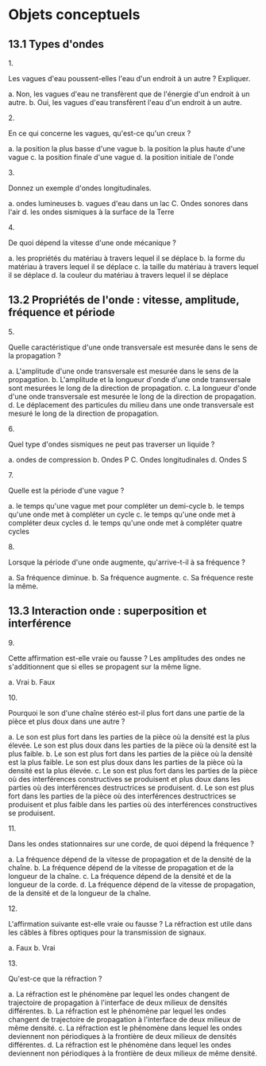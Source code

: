 # Objets conceptuels

## 13.1 Types d'ondes

1\.

Les vagues d'eau poussent-elles l'eau d'un endroit à un autre ? Expliquer.

a.  Non, les vagues d'eau ne transfèrent que de l'énergie d'un endroit à un autre.
b.  Oui, les vagues d'eau transfèrent l'eau d'un endroit à un autre.

2\.

En ce qui concerne les vagues, qu'est-ce qu'un creux ?

a.  la position la plus basse d'une vague
b.  la position la plus haute d'une vague
c. la position finale d'une vague
d. la position initiale de l'onde

3\.

Donnez un exemple d'ondes longitudinales.

a.  ondes lumineuses
b.  vagues d'eau dans un lac
C. Ondes sonores dans l'air
d. les ondes sismiques à la surface de la Terre

4\.

De quoi dépend la vitesse d'une onde mécanique ?

a.  les propriétés du matériau à travers lequel il se déplace
b.  la forme du matériau à travers lequel il se déplace
c. la taille du matériau à travers lequel il se déplace
d. la couleur du matériau à travers lequel il se déplace

## 13.2 Propriétés de l'onde : vitesse, amplitude, fréquence et période

5\.

Quelle caractéristique d'une onde transversale est mesurée dans le sens de la propagation ?

a.  L'amplitude d'une onde transversale est mesurée dans le sens de la propagation.
b.  L'amplitude et la longueur d'onde d'une onde transversale sont mesurées le long de la direction de propagation.
c. La longueur d'onde d'une onde transversale est mesurée le long de la direction de propagation.
d. Le déplacement des particules du milieu dans une onde transversale est mesuré le long de la direction de propagation.

6\.

Quel type d'ondes sismiques ne peut pas traverser un liquide ?

a.  ondes de compression
b.  Ondes P
C. Ondes longitudinales
d. Ondes S

7\.

Quelle est la période d'une vague ?

a.  le temps qu'une vague met pour compléter un demi-cycle
b.  le temps qu'une onde met à compléter un cycle
c. le temps qu'une onde met à compléter deux cycles
d. le temps qu'une onde met à compléter quatre cycles

8\.

Lorsque la période d'une onde augmente, qu'arrive-t-il à sa fréquence ?

a.  Sa fréquence diminue.
b.  Sa fréquence augmente.
c. Sa fréquence reste la même.

## 13.3 Interaction onde : superposition et interférence

9\.

Cette affirmation est-elle vraie ou fausse ? Les amplitudes des ondes ne s'additionnent que si elles se propagent sur la même ligne.

a.  Vrai
b.  Faux

10\.

Pourquoi le son d'une chaîne stéréo est-il plus fort dans une partie de la pièce et plus doux dans une autre ?

a.  Le son est plus fort dans les parties de la pièce où la densité est la plus élevée. Le son est plus doux dans les parties de la pièce où la densité est la plus faible.
b.  Le son est plus fort dans les parties de la pièce où la densité est la plus faible. Le son est plus doux dans les parties de la pièce où la densité est la plus élevée.
c. Le son est plus fort dans les parties de la pièce où des interférences constructives se produisent et plus doux dans les parties où des interférences destructrices se produisent.
d. Le son est plus fort dans les parties de la pièce où des interférences destructrices se produisent et plus faible dans les parties où des interférences constructives se produisent.

11\.

Dans les ondes stationnaires sur une corde, de quoi dépend la fréquence ?

a.  La fréquence dépend de la vitesse de propagation et de la densité de la chaîne.
b.  La fréquence dépend de la vitesse de propagation et de la longueur de la chaîne.
c. La fréquence dépend de la densité et de la longueur de la corde.
d. La fréquence dépend de la vitesse de propagation, de la densité et de la longueur de la chaîne.

12\.

L'affirmation suivante est-elle vraie ou fausse ? La réfraction est utile dans les câbles à fibres optiques pour la transmission de signaux.

a.  Faux
b.  Vrai

13\.

Qu'est-ce que la réfraction ?

a.  La réfraction est le phénomène par lequel les ondes changent de trajectoire de propagation à l'interface de deux milieux de densités différentes.
b.  La réfraction est le phénomène par lequel les ondes changent de trajectoire de propagation à l'interface de deux milieux de même densité.
c. La réfraction est le phénomène dans lequel les ondes deviennent non périodiques à la frontière de deux milieux de densités différentes.
d. La réfraction est le phénomène dans lequel les ondes deviennent non périodiques à la frontière de deux milieux de même densité.
